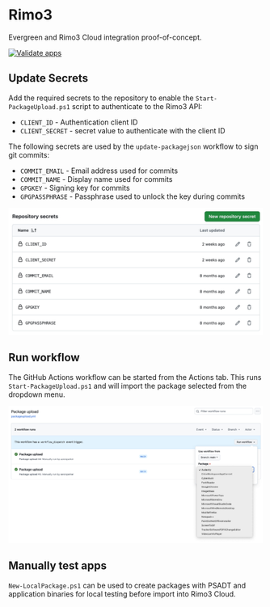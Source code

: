 # Rimo3

Evergreen and Rimo3 Cloud integration proof-of-concept.

[![Validate apps](https://github.com/aaronparker/rimo3/actions/workflows/tests.yml/badge.svg)](https://github.com/aaronparker/rimo3/actions/workflows/tests.yml)

## Update Secrets

Add the required secrets to the repository to enable the `Start-PackageUpload.ps1` script to authenticate to the Rimo3 API:

* `CLIENT_ID` - Authentication client ID
* `CLIENT_SECRET` - secret value to authenticate with the client ID

The following secrets are used by the `update-packagejson` workflow to sign git commits:

* `COMMIT_EMAIL` - Email address used for commits
* `COMMIT_NAME` - Display name used for commits
* `GPGKEY` - Signing key for commits
* `GPGPASSPHRASE` - Passphrase used to unlock the key during commits

![.img/repo-secrets.jpeg](.img/repo-secrets.jpeg)

## Run workflow

The GitHub Actions workflow can be started from the Actions tab. This runs `Start-PackageUpload.ps1` and will import the package selected from the dropdown menu.

![.img/run-workflow.jpeg](.img/run-workflow.png)

## Manually test apps

`New-LocalPackage.ps1` can be used to create packages with PSADT and application binaries for local testing before import into Rimo3 Cloud.
